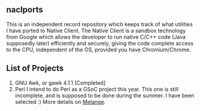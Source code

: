 naclports
---------

This is an independent record repository which keeps track of what utilities I have ported to Native Client. The Native Client is a sandbox technology from Google which allows the developer to run native C/C++ code (Java supposedly later) efficiently and securely, giving the code complete access to the CPU, independent of the OS, provided you have Chromium/Chrome.

List of Projects
----------------

1. GNU Awk, or gawk 4.1.1 [Completed]
2. Perl
    I intend to do Perl as a GSoC project this year. This one is still incomplete, and is supposed to be done during the summer. I have been selected :) More details on [Melange](https://www.google-melange.com/gsoc/project/details/google/gsoc2015/agaurav77/5649050225344512).


